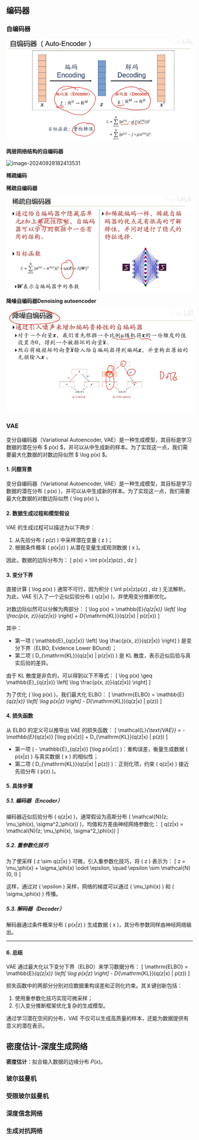 ## 编码器

### 自编码器

![image-20240928182148797](../../Image/image-20240928182148797.png)

**两层网络结构的自编码器**

![image-20240928182413531](C:/Users/19409/AppData/Roaming/Typora/typora-user-images/image-20240928182413531.png)

**稀疏编码**



**稀疏自编码器**

![image-20240928182457469](../../Image/image-20240928182457469.png)

**降噪自编码器Denoising autoencoder**

![image-20240928183008994](../../Image/image-20240928183008994.png)

### VAE

变分自编码器（Variational Autoencoder, VAE）是一种生成模型，其目标是学习数据的潜在分布 $ p(x) $，并可以从中生成新的样本。为了实现这一点，我们需要最大化数据的对数边际似然 $ \log p(x) $。

#### 1. 问题背景

变分自编码器（Variational Autoencoder, VAE）是一种生成模型，其目标是学习数据的潜在分布 \( p(x) \)，并可以从中生成新的样本。为了实现这一点，我们需要最大化数据的对数边际似然 \( \log p(x) \)。

#### 2. 数据生成过程和模型假设

VAE 的生成过程可以描述为以下两步：

1. 从先验分布 \( p(z) \) 中采样潜在变量 \( z \)；
2. 根据条件概率 \( p(x|z) \) 从潜在变量生成观测数据 \( x \)。

因此，数据的边际分布为：
\[
p(x) = \int p(x|z)p(z) \, dz
\]

#### 3. 变分下界

直接计算 \( \log p(x) \) 通常不可行，因为积分 \( \int p(x|z)p(z) \, dz \) 无法解析。为此，VAE 引入了一个近似后验分布 \( q(z|x) \)，并使用变分推断优化。

对数边际似然可以分解为两部分：
\[
\log p(x) = \mathbb{E}_{q(z|x)} \left[ \log \frac{p(x, z)}{q(z|x)} \right] + D_{\mathrm{KL}}(q(z|x) \| p(z|x))
\]

其中：
- 第一项 \( \mathbb{E}_{q(z|x)} \left[ \log \frac{p(x, z)}{q(z|x)} \right] \) 是变分下界（ELBO, Evidence Lower BOund）；
- 第二项 \( D_{\mathrm{KL}}(q(z|x) \| p(z|x)) \) 是 KL 散度，表示近似后验与真实后验的差异。

由于 KL 散度是非负的，可以得到以下不等式：
\[
\log p(x) \geq \mathbb{E}_{q(z|x)} \left[ \log \frac{p(x, z)}{q(z|x)} \right]
\]

为了优化 \( \log p(x) \)，我们最大化 ELBO：
\[
\mathrm{ELBO} = \mathbb{E}_{q(z|x)} \left[ \log p(x|z) \right] - D_{\mathrm{KL}}(q(z|x) \| p(z))
\]

#### 4. 损失函数

从 ELBO 的定义可以推导出 VAE 的损失函数：
\[
\mathcal{L}_{\text{VAE}} = - \mathbb{E}_{q(z|x)} [\log p(x|z)] + D_{\mathrm{KL}}(q(z|x) \| p(z))
\]

- 第一项 \( - \mathbb{E}_{q(z|x)} [\log p(x|z)] \)：重构误差，衡量生成数据 \( p(x|z) \) 与真实数据 \( x \) 的相似性；
- 第二项 \( D_{\mathrm{KL}}(q(z|x) \| p(z)) \)：正则化项，约束 \( q(z|x) \) 接近先验分布 \( p(z) \)。

#### 5. 具体步骤

##### 5.1. 编码器（Encoder）

编码器近似后验分布 \( q(z|x) \)，通常假设为高斯分布 \( \mathcal{N}(z; \mu_\phi(x), \sigma^2_\phi(x)) \)，均值和方差由神经网络参数化：
\[
q(z|x) = \mathcal{N}(z; \mu_\phi(x), \sigma^2_\phi(x))
\]

##### 5.2. 重参数化技巧

为了使采样 \( z \sim q(z|x) \) 可微，引入重参数化技巧，将 \( z \) 表示为：
\[
z = \mu_\phi(x) + \sigma_\phi(x) \odot \epsilon, \quad \epsilon \sim \mathcal{N}(0, I)
\]

这样，通过对 \( \epsilon \) 采样，网络的梯度可以通过 \( \mu_\phi(x) \) 和 \( \sigma_\phi(x) \) 传播。

##### 5.3. 解码器（Decoder）

解码器通过条件概率分布 \( p(x|z) \) 生成数据 \( x \)，其分布参数同样由神经网络输出。

---

#### 6. 总结

VAE 通过最大化以下变分下界（ELBO）来学习数据分布：
\[
\mathrm{ELBO} = \mathbb{E}_{q(z|x)} \left[ \log p(x|z) \right] - D_{\mathrm{KL}}(q(z|x) \| p(z))
\]

损失函数中的两部分分别对应数据重构误差和正则化约束。其关键创新包括：
1. 使用重参数化技巧实现可微采样；
2. 引入变分推断框架优化复杂的生成模型。

通过学习潜在空间的分布，VAE 不仅可以生成高质量的样本，还能为数据提供有意义的潜在表示。

## 密度估计-深度生成网络

**密度估计**：拟合输入数据的边缘分布 $P(x)$。

### 玻尔兹曼机

### 受限玻尔兹曼机

### 深度信念网络

### 生成对抗网络